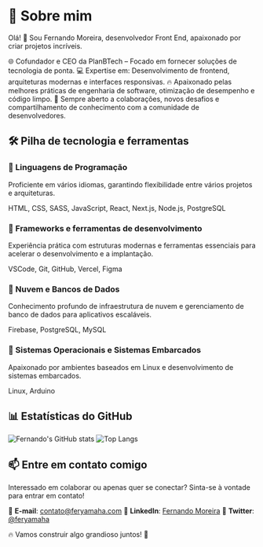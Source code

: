 
# 🚀 Sobre mim

Olá! 👋 Sou Fernando Moreira, desenvolvedor Front End, apaixonado por criar projetos incríveis.

🌐 Cofundador e CEO da PlanBTech – Focado em fornecer soluções de tecnologia de ponta.
💻 Expertise em: Desenvolvimento de frontend, arquiteturas modernas e interfaces responsivas.
🔥 Apaixonado pelas melhores práticas de engenharia de software, otimização de desempenho e código limpo.
🤝 Sempre aberto a colaborações, novos desafios e compartilhamento de conhecimento com a comunidade de desenvolvedores.

## 🛠️ Pilha de tecnologia e ferramentas

### 🚀 Linguagens de Programação
Proficiente em vários idiomas, garantindo flexibilidade entre vários projetos e arquiteturas.

HTML, CSS, SASS, JavaScript, React, Next.js, Node.js, PostgreSQL

### 🚀 Frameworks e ferramentas de desenvolvimento
Experiência prática com estruturas modernas e ferramentas essenciais para acelerar o desenvolvimento e a implantação.

VSCode, Git, GitHub, Vercel, Figma

### 🚀 Nuvem e Bancos de Dados
Conhecimento profundo de infraestrutura de nuvem e gerenciamento de banco de dados para aplicativos escaláveis.

Firebase, PostgreSQL, MySQL

### 🚀 Sistemas Operacionais e Sistemas Embarcados
Apaixonado por ambientes baseados em Linux e desenvolvimento de sistemas embarcados.

Linux, Arduino

## 📊 Estatísticas do GitHub
![Fernando's GitHub stats](https://github-readme-stats.vercel.app/api?username=feryamaha&show_icons=true&theme=radical)
![Top Langs](https://github-readme-stats.vercel.app/api/top-langs/?username=feryamaha&layout=compact&theme=radical)

## 📫 Entre em contato comigo
Interessado em colaborar ou apenas quer se conectar? Sinta-se à vontade para entrar em contato!

📩 **E-mail**: [contato@feryamaha.com](mailto:contato@feryamaha.com)
💼 **LinkedIn**: [Fernando Moreira](https://www.linkedin.com/in/feryamaha/)
📌 **Twitter**: [@feryamaha](https://x.com/_feryamaha)

🔥 Vamos construir algo grandioso juntos! 🚀
